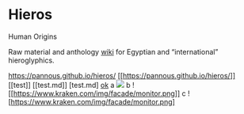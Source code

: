 # Hieros

Human Origins

Raw material and anthology [wiki](https://github.com/pannous/hieros/wiki) for Egyptian and “international” hieroglyphics.
 
https://pannous.github.io/hieros/
[[https://pannous.github.io/hieros/]]
[[test]]
[[test.md]]
[test.md]
[ok](test.md)
a
![](https://www.kraken.com/img/facade/monitor.png)
b
![[https://www.kraken.com/img/facade/monitor.png]]
c
![https://www.kraken.com/img/facade/monitor.png]
